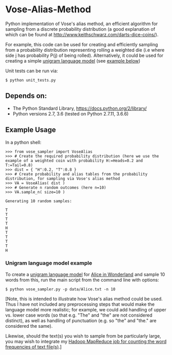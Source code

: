 # Vose-Alias-Method
Python implementation of Vose's alias method, an efficient algorithm for sampling from a discrete probability distribution (a good explanation of which can be found at http://www.keithschwarz.com/darts-dice-coins/).

For example, this code can be used for creating and efficiently sampling from a probability distribution representing rolling a weighted die (i.e where side j has probability P(j) of being rolled). Alternatively, it could be used for creating a simple [unigram language model](https://en.wikipedia.org/wiki/Language_model#Unigram_models) (see [example below](#unigram-usage))

Unit tests can be run via:

```$ python unit_tests.py```


## <a name="depends-on">Depends on:</a>
- The Python Standard Library, https://docs.python.org/2/library/
- Python versions 2.7, 3.6 (tested on Python 2.7.11, 3.6.6)

## <a name="example-usage">Example Usage</a>
In a python shell:

```
>>> from vose_sampler import VoseAlias
>>> # Create the required probability distribution (here we use the example of a weighted coin with probability H:=Heads=0.2 and T:=Tail=0.8)
>>> dist = { "H":0.2, "T":0.8 }
>>> # Create probability and alias tables from the probability distribution, for sampling via Vose's alias method
>>> VA = VoseAlias( dist )
>>> # Generate n random outcomes (here n=10)
>>> VA.sample_n( size=10 )

Generating 10 random samples:

T
T
T
T
H
T
T
T
T
H
```

### <a name="unigram-usage">Unigram language model example</a>
To create a [unigram language model](https://en.wikipedia.org/wiki/Language_model#Unigram_models) for [Alice in Wonderland](http://www.gutenberg.org/cache/epub/11/pg11.txt) and sample 10 words from this, run the main script from the command line with options:

```$ python vose_sampler.py -p data/Alice.txt -n 10```

[Note, this is intended to illustrate how Vose's alias method could be used. Thus I have not included any preprocessing steps that would make the language model more realistic; for example, we could add handling of upper vs. lower case words (so that e.g. "The" and "the" are not considered distinct), as well as handling of punctuation (e.g. so "the" and "the." are considered the same).

Likewise, should the text(s) you wish to sample from be particularly large, you may wish to integrate my [Hadoop MapReduce job for counting the word frequencies of text file(s)](https://github.com/asmith26/python-mapreduce-examples/tree/master/word_frequencies).]
